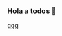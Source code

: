 ### Hola a todos 👋
ggg
<!--
**Huber-Van/Huber-Van** is a ✨ _special_ ✨ repository because its `README.md` (this file) appears on your GitHub profile.

Here are some ideas to get you started:

### Información
Mi nombre es Huber Van Hancco Medina, actualmente estudio ingenieria en telecomunicaciones en la universidad nacional de san Agustin de Arequipa.
Soy analista de datos, actualemte 

